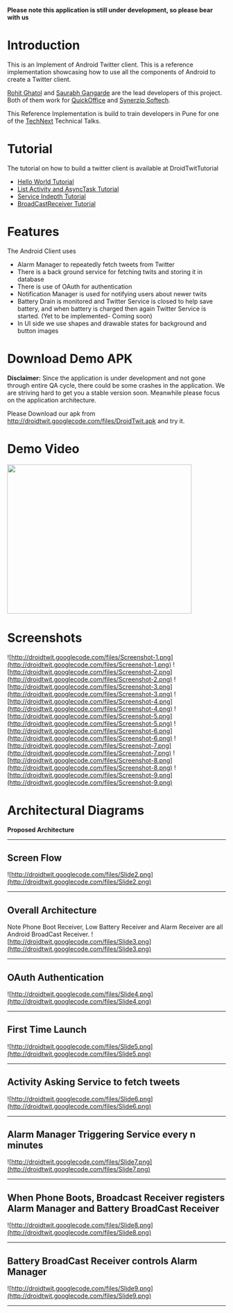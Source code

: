 **Please note this application is still under development, so please bear with us**


# Introduction #
This is an Implement of Android Twitter client. This is a reference implementation showcasing how to use all the components of Android to create a Twitter client.

[Rohit Ghatol](http://www.linkedin.com/in/rohitghatol) and [Saurabh Gangarde](http://www.linkedin.com/in/saurabhgangarde) are the lead developers of this project. Both of them work for [QuickOffice](http://quickoffice.com) and [Synerzip Softech](http://www.synerzip.com).

This Reference Implementation is build to train developers in Pune for one of the [TechNext](http://meetup.com/TechNext) Technical Talks.

# Tutorial #
The tutorial on how to build a twitter client is available at DroidTwitTutorial

  * [Hello World Tutorial](AndroidHelloWorldTutorial.md)
  * [List Activity and AsyncTask Tutorial](AndroidListActivityAsyncTaskTutorial.md)
  * [Service Indepth Tutorial](AndroidServiceTutorial.md)
  * [BroadCastReceiver Tutorial](AndroidBroadCastTutorial.md)

# Features #
The Android Client uses

  * Alarm Manager to repeatedly fetch tweets from Twitter
  * There is a back ground service for fetching twits and storing it in database
  * There is use of OAuth for authentication
  * Notification Manager is used for notifying users about newer twits
  * Battery Drain is monitored and Twitter Service is closed to help save battery, and when battery is charged then again Twitter Service is started. (Yet to be implemented- Coming soon)
  * In UI side we use shapes and drawable states for background and button images

# Download Demo APK #

**Disclaimer:** Since the application is under development and not gone through entire QA cycle, there could be some crashes in the application. We are striving hard to get you a stable version soon. Meanwhile please focus on the application architecture.

Please Download our apk from http://droidtwit.googlecode.com/files/DroidTwit.apk and try it.


# Demo Video #
<a href='http://www.youtube.com/watch?feature=player_embedded&v=XhCZpxWDtx0' target='_blank'><img src='http://img.youtube.com/vi/XhCZpxWDtx0/0.jpg' width='425' height=344 /></a>

# Screenshots #
![http://droidtwit.googlecode.com/files/Screenshot-1.png](http://droidtwit.googlecode.com/files/Screenshot-1.png)
![http://droidtwit.googlecode.com/files/Screenshot-2.png](http://droidtwit.googlecode.com/files/Screenshot-2.png)
![http://droidtwit.googlecode.com/files/Screenshot-3.png](http://droidtwit.googlecode.com/files/Screenshot-3.png)
![http://droidtwit.googlecode.com/files/Screenshot-4.png](http://droidtwit.googlecode.com/files/Screenshot-4.png)
![http://droidtwit.googlecode.com/files/Screenshot-5.png](http://droidtwit.googlecode.com/files/Screenshot-5.png)
![http://droidtwit.googlecode.com/files/Screenshot-6.png](http://droidtwit.googlecode.com/files/Screenshot-6.png)
![http://droidtwit.googlecode.com/files/Screenshot-7.png](http://droidtwit.googlecode.com/files/Screenshot-7.png)
![http://droidtwit.googlecode.com/files/Screenshot-8.png](http://droidtwit.googlecode.com/files/Screenshot-8.png)
![http://droidtwit.googlecode.com/files/Screenshot-9.png](http://droidtwit.googlecode.com/files/Screenshot-9.png)


# Architectural Diagrams #

**Proposed Architecture**

---

## Screen Flow ##
![http://droidtwit.googlecode.com/files/Slide2.png](http://droidtwit.googlecode.com/files/Slide2.png)


---

## Overall Architecture ##
Note Phone Boot Receiver, Low Battery Receiver and Alarm Receiver are all Android BroadCast Receiver.
![http://droidtwit.googlecode.com/files/Slide3.png](http://droidtwit.googlecode.com/files/Slide3.png)


---

## OAuth Authentication ##
![http://droidtwit.googlecode.com/files/Slide4.png](http://droidtwit.googlecode.com/files/Slide4.png)


---

## First Time Launch ##
![http://droidtwit.googlecode.com/files/Slide5.png](http://droidtwit.googlecode.com/files/Slide5.png)


---

## Activity Asking Service to fetch tweets ##
![http://droidtwit.googlecode.com/files/Slide6.png](http://droidtwit.googlecode.com/files/Slide6.png)


---


## Alarm Manager Triggering Service every n minutes ##

![http://droidtwit.googlecode.com/files/Slide7.png](http://droidtwit.googlecode.com/files/Slide7.png)

---


## When Phone Boots, Broadcast Receiver registers Alarm Manager and Battery BroadCast Receiver ##
![http://droidtwit.googlecode.com/files/Slide8.png](http://droidtwit.googlecode.com/files/Slide8.png)

---


## Battery BroadCast Receiver controls Alarm Manager ##
![http://droidtwit.googlecode.com/files/Slide9.png](http://droidtwit.googlecode.com/files/Slide9.png)


---
